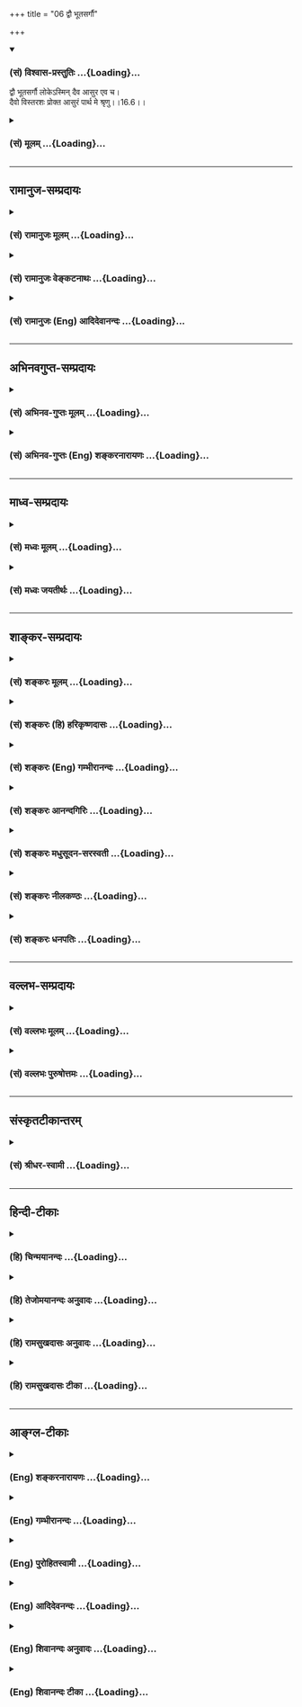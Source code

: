+++
title = "06 द्वौ भूतसर्गौ"

+++
<div class="js_include" newlevelforh1="3" title="(सं) विश्वास-प्रस्तुतिः" unfilled url="/purANam/mahAbhAratam/06-bhIShma-parva/02-bhagavad-gItA-parva/saMskRtam/vishvAsa-prastutiH/16_daivAsura-sampad-vib/06_dvau_bhUtasargau.md">
<details open><summary><h3>(सं) विश्वास-प्रस्तुतिः ...{Loading}...</h3></summary>

द्वौ भूतसर्गौ लोकेऽस्मिन् दैव आसुर एव च।  
दैवो विस्तरशः प्रोक्त आसुरं पार्थ मे श्रृणु।।16.6।।
</details>
</div>
<div class="js_include collapsed" newlevelforh1="3" title="(सं) मूलम्" unfilled url="/purANam/mahAbhAratam/06-bhIShma-parva/02-bhagavad-gItA-parva/saMskRtam/mUlam/16_daivAsura-sampad-vib/06_dvau_bhUtasargau.md">
<details><summary><h3>(सं) मूलम् ...{Loading}...</h3></summary>

द्वौ भूतसर्गौ लोकेऽस्मिन् दैव आसुर एव च।  
दैवो विस्तरशः प्रोक्त आसुरं पार्थ मे श्रृणु।।16.6।।
</details>
</div>


_________________
## रामानुज-सम्प्रदायः
<div class="js_include collapsed" newlevelforh1="3" title="(सं) रामानुजः मूलम्" unfilled url="/purANam/mahAbhAratam/06-bhIShma-parva/02-bhagavad-gItA-parva/saMskRtam/rAmAnujaH/mUlam/16_daivAsura-sampad-vib/06_dvau_bhUtasargau.md">
<details><summary><h3>(सं) रामानुजः मूलम् ...{Loading}...</h3></summary>

।।16.6।।**अस्मिन्** कर्म**लोके** कर्मकराणां भूतानां **सर्गौ** द्वौ
द्विविधौ; **दैवः** च **आसुरः** च इति। सर्गः उत्पत्तिः;
प्राचीनपुण्यपापरूपकर्मवशाद् भगवदाज्ञानुवृत्तितद्विपरीतकरणाय उत्पत्तिकाले
एव विभागेन भूतानि उत्पद्यन्ते इत्यर्थः। तत्र **दैवः** सर्गो **विस्तरशः**
प्रोक्तः। देवानां मदाज्ञानुवर्तिशीलानाम् उत्पत्तिः यदाचारकरणार्था स
आचारः कर्मयोगज्ञानयोगभक्तियोगरूपो विस्तरशः प्रोक्तः। असुराणां सर्गः च
यदाचारकरणार्थः तम् आचारं मे श्रृणु; मम सकाशाच्छृणु।

</details>
</div>
<div class="js_include collapsed" newlevelforh1="3" title="(सं) रामानुजः वेङ्कटनाथः" unfilled url="/purANam/mahAbhAratam/06-bhIShma-parva/02-bhagavad-gItA-parva/saMskRtam/rAmAnujaH/venkaTanAthaH/16_daivAsura-sampad-vib/06_dvau_bhUtasargau.md">
<details><summary><h3>(सं) रामानुजः वेङ्कटनाथः ...{Loading}...</h3></summary>

  
  
।।16.6।। स्वरूपादिभिः समेषु सर्वेषु आत्मसु दैवासुरविभागस्य किं निदानम्
इति शङ्कां सविशेषानुवादेन परिहरन्नत्यन्तपरिहर्तव्यत्वज्ञापनाय
प्रसक्तस्यासुरवृत्तान्तस्य विस्तरमुपलक्षयतिद्वौ भूतसर्गौ
इतिश्लोकेन। अस्मिन् लोके इति न लोकान्तरव्यवच्छेदार्थम्; सर्वत्र
देवासुरविभागसिद्धेः न च निरर्थकाधिकरणमात्रनिर्देशो युक्तः अतो
लोकोपलम्भसिद्धाकारेण विहितनिषिद्धकरणसूचनमिह
विवक्षितमित्यभिप्रायेणाऽऽहकर्मकराणामिति। कर्मलोकविवक्षया वाअस्मिन् इति
विशेषणम्। सर्गः स्वभावनिर्मोक्षनिश्चयाध्यायसृष्टिषु \[अमरः3।3।22\] इति
बह्वर्थस्याभिप्रेतं वक्तुमिहार्थवशाद्धातोः प्रयोज्यव्यापारपरत्वं तावदाह
-- सर्ग उत्पत्तिरिति। उत्पत्तिस्वरूपे कथं दैवत्वासुरत्वविभागः इति
शङ्कायांलोकेऽस्मिन् इत्यनेन दैवासुरविभागे सर्गशब्देन चाभिप्रेतं
सङ्कलय्याऽऽहप्राचीनेति। दैवासुरसम्पदर्थत्वादुत्पत्तौ
दैवासुरत्वोक्तिरित्यर्थः।  
  
सर्गशब्दस्य स्वभावपरत्वं सृज्यमानपरत्वं चाप्रसिद्धत्वादनादृत्य
प्रसिद्धसृष्टिपरत्वेन व्याख्यातम्। दैवः सर्गो विस्तरशः प्रोक्तः इत्युक्ते
देवानां वंशानुचरितकीर्तनवत्प्रतीयते नच तथा कृतम्। यद्यपिप्रजहाति यदा
कामान् \[2।55\]दैवमेवापरे यज्ञं \[4।25\]चतुर्विधा भजन्ते मां
\[7।16\]महात्मानस्तु मां पार्थ \[9।13\]
इत्यादिभिर्ज्ञानयोगकर्मयोगभक्तियोगनिष्ठाः पुरुषा निर्दिष्टाः तथापि
तत्कर्तव्यप्रपञ्चन एव तत्रापि तात्पर्यम् अतोऽत्र दैवसर्गस्य
विस्तरेणोक्तिस्तत्कार्यद्वारेत्यभिप्रायेणयदाचारकरणार्थेत्यादिकमुक्तम्। अभयं
सत्त्वसंशुद्धिः \[16।1\] इत्यादिकं प्राग्विस्तरेणोक्तस्य
सङ्ग्रहणमित्यभिप्रायेण कर्मयोगादिग्रहणम्। आसुरं सर्गं इत्यत्रापि
वक्ष्यमाणानुसारादेवमेव विवक्षेत्याहअसुराणामिति। आसुरं सर्गं मे श्रृणु
इत्युक्ते सर्गान्वयेन कर्तरि षष्ठीप्रतीतिः स्यात् ततोऽपिश्रृणु
इत्यस्यापेक्षितमाप्ततमत्वसूचनमेवोचितमित्यभिप्रायेणाऽऽहमम सकाशादिति।
अविदितमुपादेयं यथा नोपादातुं शक्यं; तथा हेयमप्यविदितं न हातुं शक्यम्
अतोऽत्र सावधानो भवेत्यभिप्रायेणश्रृणु इत्युक्तम्।  
  

</details>
</div>
<div class="js_include collapsed" newlevelforh1="3" title="(सं) रामानुजः (Eng) आदिदेवानन्दः" unfilled url="/purANam/mahAbhAratam/06-bhIShma-parva/02-bhagavad-gItA-parva/saMskRtam/rAmAnujaH/english/AdidevAnandaH/16_daivAsura-sampad-vib/06_dvau_bhUtasargau.md">
<details><summary><h3>(सं) रामानुजः (Eng) आदिदेवानन्दः ...{Loading}...</h3></summary>

16.6 In this world of works, there are 'two tpyes' of created beings who
perform actions, viz., the divine and demoniac. Creation is production.
By the force of old Karma of the nature of good and evil deeds, beings
are born, divided into two kinds at their very birth for working out the
;ndments of the Lord or act contrary to them. Such is the meaning. Of
these, the divine destiny has been told at length. For the purpose of
working out their destiny in accordance with the mode of conduct, the
creation of the godly, viz., of those devoted to My ;ndments, occurs;
that mode of condut, composed of Karma-jnana-and-Bhakti-Yogas has been
described at length. To follow what conducts leads to the creation of
demons - listen about that conduct.

</details>
</div>


_________________
## अभिनवगुप्त-सम्प्रदायः
<div class="js_include collapsed" newlevelforh1="3" title="(सं) अभिनव-गुप्तः मूलम्" unfilled url="/purANam/mahAbhAratam/06-bhIShma-parva/02-bhagavad-gItA-parva/saMskRtam/abhinava-guptaH/mUlam/16_daivAsura-sampad-vib/06_dvau_bhUtasargau.md">
<details><summary><h3>(सं) अभिनव-गुप्तः मूलम् ...{Loading}...</h3></summary>

।।16.6।। द्वाविति। एषा दैवी संपदुक्ता अभयम् इत्यादिना।

</details>
</div>
<div class="js_include collapsed" newlevelforh1="3" title="(सं) अभिनव-गुप्तः (Eng) शङ्करनारायणः" unfilled url="/purANam/mahAbhAratam/06-bhIShma-parva/02-bhagavad-gItA-parva/saMskRtam/abhinava-guptaH/english/shankaranArAyaNaH/16_daivAsura-sampad-vib/06_dvau_bhUtasargau.md">
<details><summary><h3>(सं) अभिनव-गुप्तः (Eng) शङ्करनारायणः ...{Loading}...</h3></summary>

16.6 Dvau etc. This divine wealth has been described \[by the passage\]
'Fearlessness' etc. Now the demoniac \[wealth\], He describes :

</details>
</div>


_________________
## माध्व-सम्प्रदायः
<div class="js_include collapsed" newlevelforh1="3" title="(सं) मध्वः मूलम्" unfilled url="/purANam/mahAbhAratam/06-bhIShma-parva/02-bhagavad-gItA-parva/saMskRtam/madhvaH/mUlam/16_daivAsura-sampad-vib/06_dvau_bhUtasargau.md">
<details><summary><h3>(सं) मध्वः मूलम् ...{Loading}...</h3></summary>

।।16.6।। Sri Madhvacharya did not comment on this sloka.,

</details>
</div>
<div class="js_include collapsed" newlevelforh1="3" title="(सं) मध्वः जयतीर्थः" unfilled url="/purANam/mahAbhAratam/06-bhIShma-parva/02-bhagavad-gItA-parva/saMskRtam/madhvaH/jayatIrthaH/16_daivAsura-sampad-vib/06_dvau_bhUtasargau.md">
<details><summary><h3>(सं) मध्वः जयतीर्थः ...{Loading}...</h3></summary>

।।16.6।। Sri Jayatirtha did not comment on this sloka.  
  

</details>
</div>


_________________
## शाङ्कर-सम्प्रदायः
<div class="js_include collapsed" newlevelforh1="3" title="(सं) शङ्करः मूलम्" unfilled url="/purANam/mahAbhAratam/06-bhIShma-parva/02-bhagavad-gItA-parva/saMskRtam/shankaraH/mUlam/16_daivAsura-sampad-vib/06_dvau_bhUtasargau.md">
<details><summary><h3>(सं) शङ्करः मूलम् ...{Loading}...</h3></summary>

।।16.6।। -- **द्वौ** द्विसंख्याकौ **भूतसर्गौ** भूतानां मनुष्याणां सर्गौ
सृष्टी भूतसर्गौ सृज्येतेति सर्गौ भूतान्येव सृज्यमानानि
दैवासुरसंपद्द्वययुक्तानि इति द्वौ भूतसर्गौ इति उच्येते; द्वया ह वै
प्राजापत्या देवाश्चासुराश्च (बृह0 उ₀ 1।3।1) इति श्रुतेः। **लोके
अस्मिन्;** संसारे इत्यर्थः; सर्वेषां द्वैविध्योपपत्तेः। कौ तौ भूतसर्गौ
इति; उच्येते -- प्रकृतावेव **दैव आसुर एव च।** उक्तयोरेव पुनः अनुवादे
प्रयोजनम् आह -- **दैवः** भूतसर्गः अभयं सत्त्वसंशुद्धिः (गीता 16।1)
इत्यादिना **विस्तरशः** विस्तरप्रकारैः **प्रोक्तः** कथितः; न तु आसुरः
विस्तरशः अतः तत्परिवर्जनार्थम् **आसुरं पार्थ; मे** मम वचनात् उच्यमानं
विस्तरशः **श्रृणु** अवधारय।। आ अध्यायपरिसमाप्तेः आसुरी संपत्
प्राणिविशेषणत्वेन प्रदर्श्यते; प्रत्यक्षीकरणेन च शक्यते तस्याः परिवर्जनं
कर्तुमिति --,

</details>
</div>
<div class="js_include collapsed" newlevelforh1="3" title="(सं) शङ्करः (हि) हरिकृष्णदासः" unfilled url="/purANam/mahAbhAratam/06-bhIShma-parva/02-bhagavad-gItA-parva/saMskRtam/shankaraH/hindI/harikRShNadAsaH/16_daivAsura-sampad-vib/06_dvau_bhUtasargau.md">
<details><summary><h3>(सं) शङ्करः (हि) हरिकृष्णदासः ...{Loading}...</h3></summary>

।।16.6।। इस संसारमें मनुष्योंकी दो सृष्टियाँ हैं। जिसकी रचना की जाय वह
सृष्टि है; अतः दैवी,सम्पत्ति और आसुरी सम्पत्तिसे युक्त रचे हुए प्राणी
ही; यहाँ भूतसृष्टिके नामसे कहे जाते हैं। प्रजापतिकी दो संतानें हैं देव
और असुर इस श्रुतिसे भी यही बात सिद्ध होती है। क्योंकि इस संसारमें सभी
प्राणियोंके दो प्रकार हो सकते हैं। प्राणियोंकी वे दो प्रकारकी सृष्टियाँ
कौनसी हैं इसपर कहते हैं कि इस प्रकरणमें कही हुई दैवी और आसुरी। कही हुई
दोनों सृष्टियोंका पुनः अनुवाद करनेका कारण बतलाते हैं -- दैवी सृष्टिका
वर्णन तो अभयं सत्त्वसंशुद्धिः इत्यादि श्लोकोंद्वारा; विस्तारपूर्वक किया
गया। परंतु आसुरी सृष्टिका वर्णन विस्तारसे नहीं हुआ। अतः हे पार्थ उसका
त्याग करनेके लिये; उस आसुरी सृष्टिको; तू मुझसेमेरे वचनोंसे;
विस्तारपूर्वक सुन; यानी सुनकर निश्चय कर।  
  
,

</details>
</div>
<div class="js_include collapsed" newlevelforh1="3" title="(सं) शङ्करः (Eng) गम्भीरानन्दः" unfilled url="/purANam/mahAbhAratam/06-bhIShma-parva/02-bhagavad-gItA-parva/saMskRtam/shankaraH/english/gambhIrAnandaH/16_daivAsura-sampad-vib/06_dvau_bhUtasargau.md">
<details><summary><h3>(सं) शङ्करः (Eng) गम्भीरानन्दः ...{Loading}...</h3></summary>

16.6 Dvau, two, in number; are the (kinds of) bhuta-sargau, creation of
beings, of men. Sarga is derived from srj in the sense of that which is
created. The persons themselves, who are created with the natures of
gods and demons, are being spoken of as 'two creations of beings', which
accords with the Upanisadic text, 'There were two classes of Prajapati's
sons, the gods and the demons' (Br. 1.3.1). For, asmin, in this; loke,
world, all (persons) can rationally be divided into two classes. Which
are those two creations of beings; The answer is, the two are the daiva,
divine; eva ca, and; the asura, the demoniacal which are being
discussed. The Lord speaks of the need of restating the two that have
been already referred to: Daivah, the divine creation of beings;
proktah, has been spoken of; vistarasah, elaborately-in, 'Fearlessness,
purity of mind,' etc. (1-3). But the demoniacal has not been spoken of
in extenso. Hence, O son of Prtha, srnu, hear of, understand; the
asuram, demoniacal; me, from Me, from My speech which is being uttered
in detail, so that this may be avoided. Upto the end of the chapter the
demoniacal nature is being presented as the alities of creatures; for,
when this is directly perceived, it becomes possible to eschew it:

</details>
</div>
<div class="js_include collapsed" newlevelforh1="3" title="(सं) शङ्करः आनन्दगिरिः" unfilled url="/purANam/mahAbhAratam/06-bhIShma-parva/02-bhagavad-gItA-parva/saMskRtam/shankaraH/AnandagiriH/16_daivAsura-sampad-vib/06_dvau_bhUtasargau.md">
<details><summary><h3>(सं) शङ्करः आनन्दगिरिः ...{Loading}...</h3></summary>

।।16.6।। निर्दयानां रक्षसां संपत्तृतीयास्ति सा
कस्मान्नोक्तेत्याशङ्क्यासुर्यामन्तर्भावादित्याह -- **द्वाविति।** भूतानां
द्वैविध्ये मानत्वेनोद्गीथब्राह्मणमुदाहरति -- **द्वया हेति।**
संपद्द्वययुतेभ्योऽतिरिक्तानामपि प्राणिभेदानां संभवात्कुतो भूतानां
द्वित्वनियतिरित्याशङ्क्याह -- **सर्वेषामिति।**

</details>
</div>
<div class="js_include collapsed" newlevelforh1="3" title="(सं) शङ्करः मधुसूदन-सरस्वती" unfilled url="/purANam/mahAbhAratam/06-bhIShma-parva/02-bhagavad-gItA-parva/saMskRtam/shankaraH/madhusUdana-sarasvatI/16_daivAsura-sampad-vib/06_dvau_bhUtasargau.md">
<details><summary><h3>(सं) शङ्करः मधुसूदन-सरस्वती ...{Loading}...</h3></summary>

।।16.6।। ननु भवतु राक्षसी प्रकृतिरासुर्यामन्तर्भूता
शास्त्रनिषिद्धक्रियोन्मुखत्वेन
सामान्यात्कामोपभोगप्राधान्यप्राणिहिंसाप्राधान्याभ्यां क्वचिद्भेदेन
व्यपदेशोपपत्तेः मानुषी तु प्रकृतिस्तृतीया पृथगस्ति। त्रया ह प्राजापत्याः
प्रजापतौ पितरि ब्रह्मचर्यमूषुर्देवा मनुष्या असुराः इति श्रुतेः अतः सापि
हेयकोटावुपादेयकोटौ वा वक्तव्येत्यत आह -- द्वाविति। अस्मिँल्लोके
सर्वस्मिन्नपि संसारमार्गे द्वौ द्विप्रकारावेव भूतसर्गौ मनुष्यसर्गौ भवतः।
कौ तौ दैव आसुरश्च नतु राक्षसो मानुषो वाऽधिकः सर्गोऽस्तीत्यर्थः। यो यदा
मनुष्यः शास्त्रसंस्कारप्राबल्येन स्वभावसिद्धौ रागद्वेषावभिभूय धर्मपरायणो
भवति स तदा देवः; यदा तु स्वभावसिद्धरागद्वेषप्राबल्येन
शास्त्रसंस्कारमभिभूयाधर्मपरायणो भवति स तदाऽसुर इति द्वैविध्योपपत्तेः।
नहि धर्माधर्माभ्यां तृतीया कोटिरस्ति। तथाच श्रूयतेद्वया ह प्राजापत्या
देवाश्चासुराश्च ततः कानीयसा एव देवा ज्यायसा असुरा इति दमदानदयाविधिः इति।
अपरे तु वाक्येत्रया ह प्राजापत्या इत्यादौ दमदानदयारहिता मनुष्या असुरा एव
सन्तः केनचित्साधर्म्येण देवा मनुष्या असुरा इत्युपचर्यन्त इति
नाधिक्यावकाशः। एकेनैव दइत्यक्षरेण प्रजापतिना दमरहितान्मनुष्यान्प्रति
दमोपदेशः कृतः; दानरहितान्प्रति दानोपदेशः; दयारहितान्प्रति दयोपदेशो नतु
विजातीया एव देवासुरमनुष्या इह विवक्षिताः। मनुष्याधिकारत्वाच्छास्त्रस्य।
तथाचान्त उपसंहरतितदेतदेवैषा दैवी वागनुवदति स्तनयित्नुर्ददद इति दाम्यत दत
दयध्वमिति तदेतत्त्रयं शिक्षेद्दमं दानं दयामिति। तस्माद्राक्षसी मानुषी च
प्रकृतिरासुर्यामेवान्तर्भवतीति युक्तमुक्तं दौ भूतसर्गाविति। तत्र दैवो
भूतसर्गो मया त्वां प्रति विस्तरशो विस्तरप्रकारैः प्रोक्तः
स्थितप्रज्ञलक्षणे द्वितीये; भक्तिलक्षणे द्वादशे; ज्ञानलक्षणे,त्रयोदशे;
गुणातीतलक्षणे चतुर्दशे; इह चाभयमित्यादिना। इदानीमासुरं भूतसर्गं मे
मद्वचनैर्विस्तरशः प्रतिपाद्यमानं त्वं शृणु सौहार्दमवधारय। सम्यक्तया
ज्ञातस्य हि परिवर्जनं शक्यते कर्तुमिति हे पार्थेति
संबन्धसूचनेनानुपेक्षणीयतां दर्शयति।

</details>
</div>
<div class="js_include collapsed" newlevelforh1="3" title="(सं) शङ्करः नीलकण्ठः" unfilled url="/purANam/mahAbhAratam/06-bhIShma-parva/02-bhagavad-gItA-parva/saMskRtam/shankaraH/nIlakaNThaH/16_daivAsura-sampad-vib/06_dvau_bhUtasargau.md">
<details><summary><h3>(सं) शङ्करः नीलकण्ठः ...{Loading}...</h3></summary>

।।16.6।। द्वौ द्विसंख्यौ भूतसर्गौ भूतानां स्वभावौ मे मद्वचनाच्छृणु।

</details>
</div>
<div class="js_include collapsed" newlevelforh1="3" title="(सं) शङ्करः धनपतिः" unfilled url="/purANam/mahAbhAratam/06-bhIShma-parva/02-bhagavad-gItA-parva/saMskRtam/shankaraH/dhanapatiH/16_daivAsura-sampad-vib/06_dvau_bhUtasargau.md">
<details><summary><h3>(सं) शङ्करः धनपतिः ...{Loading}...</h3></summary>

।।16.6।। निर्दयानां रक्षसां संपदमासुर्यामन्तर्भाव्य देवासुरलक्षणं
सर्गद्वयमनुवदति -- द्वाविति। द्वौ द्विसंख्याकौ भूतानां मनुष्याणां सर्गौ
लोकेऽस्मिन्संसारे इत्यर्थः। कौ तावित्यत आह। प्रकृतामेव दैव आसुर एव च।
तथाच सृच्यत इत सर्गौ भूतान्येव सृज्यमानानि दैव्या संपदा युक्तानि दैवो
भूतसर्ग इत्युच्यते। तान्येवासुर्या संपदा युक्तानि आसुरो भूतसर्ग इति।
तथाच श्रुतिःद्वया ह प्राजापत्या देवाश्चासुराश्चेति। उक्तयोरेव पुनरनुवादे
प्रयोजनमाह। दैवो भूतसर्गोऽभयं सत्त्वसंशुद्धिरित्यादिना विस्तरशो
विस्तरप्रकारैः प्रोक्तः कथितः नत्वासुरोऽतस्तत्परिवर्जनार्थमासुरं
भूतसर्गं मे मम वचनादुच्यमानं विस्तरशः श्रृणु अवधारय श्रुत्वा च शोकमोहौ
परित्यजेति ज्ञापनाय संबोधयति पार्थेति।

</details>
</div>


_________________
## वल्लभ-सम्प्रदायः
<div class="js_include collapsed" newlevelforh1="3" title="(सं) वल्लभः मूलम्" unfilled url="/purANam/mahAbhAratam/06-bhIShma-parva/02-bhagavad-gItA-parva/saMskRtam/vallabhaH/mUlam/16_daivAsura-sampad-vib/06_dvau_bhUtasargau.md">
<details><summary><h3>(सं) वल्लभः मूलम् ...{Loading}...</h3></summary>

।।16.6।। द्वौ भूतसर्गाविति। अस्मिन् लोके देवमायांशानां भूतानां द्वौ सर्गौ
दैव आसुरश्चेति। एव च इत्यनेनाधुना तु दैवेऽप्यासुरभावोदयकाल आयात इति
द्योतयति। अत्रेदं तत्त्वमुक्तम् -- द्वौ भूतसर्गावित्युक्तेः प्रवाहोऽपि
व्यवस्थितः। वेदस्य विद्यमानत्वान्मर्यादापि व्यवस्थिता। भक्तिमार्गस्य
कथनात्पुष्टिंरस्तीति निश्चयः इति निर्हेतुकभगवदनुग्रहैकलभ्यतया
व्रजस्थादिष्वन्तःकथनाद्भक्तिमार्गस्येति विवरणकृतां
श्रीरघुनाथचरणानामाशयः। तत्र दैवो मर्यादयाऽत्रान्यत्र च विस्तरशः प्रोक्त
एवेत्यतस्त्वमादौ मत्त आसुरं शृणु अवधारय।

</details>
</div>
<div class="js_include collapsed" newlevelforh1="3" title="(सं) वल्लभः पुरुषोत्तमः" unfilled url="/purANam/mahAbhAratam/06-bhIShma-parva/02-bhagavad-gItA-parva/saMskRtam/vallabhaH/puruShottamaH/16_daivAsura-sampad-vib/06_dvau_bhUtasargau.md">
<details><summary><h3>(सं) वल्लभः पुरुषोत्तमः ...{Loading}...</h3></summary>

  
  
।।16.6।। ननु दैव्यां सम्पदि जातस्य मम कथं क्रोधोत्पत्तिर्मनसि जायते
इत्याशङ्क्य नैकदोषेणैवाऽऽसुरत्वं; तदुत्पत्तिरस्तु सङ्गदोषजेति
तत्त्यागार्थं विस्तरेण सर्वलक्षणपूर्वकमासुरीं सम्पदं प्रपञ्चयितुं
प्रतिजानीते -- द्वाविति। अस्मिँल्लोके भूतसर्गौ जीवसर्गौ द्वौ; एको दैवो
द्वितीय आसुर एव चकारेण राक्षसादिरपि गृहीतः। तत्र दैवो विस्तरशो
विस्तारपूर्वकः पूर्वं प्रोक्तः प्रकर्षेण फलादिसहितो मे मया उक्तः कथितः।
हे पार्थ कृपापात्र,आसुरः पूर्वं सङ्क्षेपेणोक्तोऽतो मे मत्तो
विस्तरेणोच्यमानमासुरं सर्गं श्रृणु।  
  

</details>
</div>


_________________
## संस्कृतटीकान्तरम्
<div class="js_include collapsed" newlevelforh1="3" title="(सं) श्रीधर-स्वामी" unfilled url="/purANam/mahAbhAratam/06-bhIShma-parva/02-bhagavad-gItA-parva/saMskRtam/shrIdhara-svAmI/16_daivAsura-sampad-vib/06_dvau_bhUtasargau.md">
<details><summary><h3>(सं) श्रीधर-स्वामी ...{Loading}...</h3></summary>

।।16.6।। आसुरीसंपत्सर्वात्मना वर्जयितव्येत्येतदर्थमासुरीं संपदं
प्रपञ्चयितुमाह **--** **द्वाविति।** द्वौ द्विप्रकारौ भूतानां सर्गौ मे
मद्वचनाच्छृणु। आसुरराक्षसप्रकृत्योरेकीकरणेन द्वावित्युक्तम्।
अतोराक्षसीमासुरीं चैव प्रकृतिं मोहिनीं श्रिताः इत्यादिना
नवमाध्यायोक्तप्रकृतित्रैविध्येनाविरोधः। स्पष्टमन्यत्।

</details>
</div>


_________________
## हिन्दी-टीकाः
<div class="js_include collapsed" newlevelforh1="3" title="(हि) चिन्मयानन्दः" unfilled url="/purANam/mahAbhAratam/06-bhIShma-parva/02-bhagavad-gItA-parva/hindI/chinmayAnandaH/16_daivAsura-sampad-vib/06_dvau_bhUtasargau.md">
<details><summary><h3>(हि) चिन्मयानन्दः ...{Loading}...</h3></summary>

।।16.6।। यद्यपि भगवान् श्रीकृष्ण यहाँ केवल दो प्रकार के दैवी और आसुरी
लोगों का ही उल्लेख करते हैं; परन्तु वस्तुत सृष्टि में एक और प्रकार के
लोग भी हैं जो सुधार के सर्वथा अयोग्य होते हैं। ये हैं राक्षसी प्रवृत्ति
के लोग जिनके विषय में भगवान् सर्वथा मौन हैं। उनका यह मौन; संभवत उनकी
वक्तृता से भी अधिक बोधक है धर्म और आत्मविकास की साधनाओं का उपदेश प्रथम
दो प्रकार के लोगों के लिए है; राक्षसों के लिए नही; क्योंकि उनका अभी
पर्याप्त विकास नहीं हुआ है वे अभी भी प्राणियों को गढ़ने वाली प्रकृति के
हाथों में हैं और उन्हें अभी जीवन के सन्तप्त करने वाले अनुभवों की अग्नि
में परिपक्व होने की आवश्यकता है। पर्याप्त विकास को प्राप्त होने पर ये
राक्षसी लोग असुरों की श्रेणी में आ जाते हैं; जहाँ से आगे का पथप्रदर्शन
उन्हें धर्म के द्वारा किया जाता है। इस प्रकार; दैवी स्वभाव के उत्पन्न हो
जाने पर उनके लिए आत्मविचार के द्वारा आत्मसाक्षात्कार का मार्ग प्रशस्त हो
जाता है। इस अध्याय के चौथे श्लोक में आसुरी सम्पदा का संक्षिप्त रेखाचित्र
ही चित्रित किया गया था जिसका सम्पूर्ण विस्तृत विवरण प्रस्तुत खण्ड में
दिया गया है। विश्व के प्राय समस्त धर्मग्रन्थों में नैतिकता और सदाचार के
सद्गुणों का तो स्तुतिगान गाया गया है परन्तु आसुरी पुरुष के अवगुणों का
विस्तृत वर्णन उसमें क्वचित् ही मिलता है। हिन्दू धर्म के कुछ आलोचक जब
हमारे धर्मशास्त्रों में ऐसे वर्णन को पाते हैं; तो टीका के योग्य विषय
मिलने के कारण वे प्रसन्न हो जाते हैं। असुरों का वर्णन करना धर्मशास्त्रों
एवं ऋषि मुनियों के लिए दूषणास्पद है; ऐसा उनका मत है। इस प्रकार की आलोचना
विशेषत उन्नीसवीं शताब्दि के आलोचकों के द्वारा अधिक की जाती थी। परन्तु
अब; बीसवीं शताब्दि में मनोविज्ञान के क्षेत्र में हुए अनुसन्धानों के
परिणामों के कारण उन्हें मौन धारण करना पड़ा है। मनोविज्ञान्ा के अनुसार;
अपने अवगुणों का तीव्रता से भान होना और अपनी हीन प्रवृत्तियों के प्रति
घृणा उत्पन्न होना ही उनके निराकरण का सरल उपाय है। मनोविज्ञान के क्षेत्र
में इस आधार पर सफल प्रयोग भी किये गये हैं। अशुभ; शुभ का केवल विरोधी ही
नहीं है। ऐसा नहीं है कि शुभ प्रकृति के एक प्रकार के गुण हैं; तो अशुभ
प्रकृति के उससे भिन्न लक्षण हैं। मनुष्य की प्रवृत्तियाँ विशिष्ट प्रकार
की होती हैं; और शुभ और अशुभ दोनों ही उसके हृदय की अभिव्यक्तियाँ हैं। शुभ
का त्रुटिपूर्ण अर्थ ही अशुभ है। इसलिए; आसुरी गुणों की इस सूची में हमें
कोई पूर्वकथित दैवी गुणों के विरोधी लक्षणों की नीरस गणना नहीं मिलेगी।
असुरों के स्वभाव का अध्ययन करने पर ज्ञात होगा कि मूलत उनके गुण
सत्पुरुषों के समान ही होते हैं; परन्तु उनका दुरुपयोग त्रुटिपूर्ण
मूल्यांकन के कारण अति उत्साह में आकर विपरीत दिशा में किया जाता है।
अज्ञान से विषाक्त सद्गुण ही अवगुण बन जाता है; और अवगुण का उपचार करने पर
वह विषमुक्त होकर सद्गुणरूपी स्वास्थ्य को पुन प्राप्त कर लेता है। इस
प्रकार; आसुरी स्वभाव का वर्णन करने वाले इस खण्ड के प्रथम श्लोक में ही;
मानो; उनके लिए क्षमा याचना करते हुए तथा उनके प्रति हमारे हृदय में छिपी
करुणा को उजागर करते हुए भगवान् श्रीकृष्ण कहते हैं

</details>
</div>
<div class="js_include collapsed" newlevelforh1="3" title="(हि) तेजोमयानन्दः अनुवादः" unfilled url="/purANam/mahAbhAratam/06-bhIShma-parva/02-bhagavad-gItA-parva/hindI/tejomayAnandaH/anuvAdaH/16_daivAsura-sampad-vib/06_dvau_bhUtasargau.md">
<details><summary><h3>(हि) तेजोमयानन्दः अनुवादः ...{Loading}...</h3></summary>

।।16.6।। हे पार्थ ! इस लोक में दो प्रकार की भूतिसृष्टि है, दैवी और
आसुरी। उनमें देवों का स्वभाव (दैवी सम्पदा) विस्तारपूर्वक कहा गया है; अब
असुरों के स्वभाव को विस्तरश: मुझसे सुनो।।

</details>
</div>
<div class="js_include collapsed" newlevelforh1="3" title="(हि) रामसुखदासः अनुवादः" unfilled url="/purANam/mahAbhAratam/06-bhIShma-parva/02-bhagavad-gItA-parva/hindI/rAmasukhadAsaH/anuvAdaH/16_daivAsura-sampad-vib/06_dvau_bhUtasargau.md">
<details><summary><h3>(हि) रामसुखदासः अनुवादः ...{Loading}...</h3></summary>

।।16.6।। इस लोकमें दो तरहके प्राणियोंकी सृष्टि है -- दैवी और आसुरी।
दैवीका तो मैंने विस्तारसे वर्णन कर दिया, अब हे पार्थ ! तुम मेरेसे
आसुरीका विस्तार सुनो।

</details>
</div>
<div class="js_include collapsed" newlevelforh1="3" title="(हि) रामसुखदासः टीका" unfilled url="/purANam/mahAbhAratam/06-bhIShma-parva/02-bhagavad-gItA-parva/hindI/rAmasukhadAsaH/TIkA/16_daivAsura-sampad-vib/06_dvau_bhUtasargau.md">
<details><summary><h3>(हि) रामसुखदासः टीका ...{Loading}...</h3></summary>

।।16.6।।***व्याख्या --***  **द्वौ भूतसर्गौ लोकेऽस्मिन्दैव आसुर एव च
--** आसुरीसम्पत्तिका विस्तारपूर्वक वर्णन करनेके लिये उसका उपक्रम करते
हुए भगवान् कहते हैं कि इस लोकमें प्राणिसमुदाय दो तरहका है -- दैव और
आसुर। तात्पर्य यह है कि प्राणिमात्रमें परमात्मा और प्रकृति -- दोनोंका
अंश है। (गीता 10। 39 18। 40)। परमात्माका अंश चेतन है और प्रकृतिका अंश जड
है। वह चेतन अंश जब परिवर्तनशील जडअंशके सम्मुख हो जाता है; तब उसमें
आसुरीसम्पत्ति आ जाती है और जब वह जड प्रकृतिसे विमुख होकर केवल परमात्माके
सम्मुख हो जाता है; तब उसमें दैवीसम्पत्ति जाग्रत् हो जाती है।  
  
देव नाम परमात्माका है। परमात्माकी प्राप्तिके लिये जितने भी सद्गुणसदाचार
आदि साधन हैं; वे सब दैवीसम्पदा हैं। जैसे भगवान् नित्य हैं; ऐसे ही उनकी
साधनसम्पत्ति भी नित्य है। भगवान्ने परमात्मप्राप्तिके साधनको अव्यय
अर्थात् अविनाशी कहा है -- **इमं विवस्वते योगं प्रोक्तवानहमव्ययम्** (गीता
4। 1)।**द्वौ भूतसर्गौ** में भूत शब्दसे मनुष्य; देवता; असुर; राक्षस; भूत;
प्रेत; पिशाच; पशु; पक्षी; कीट; पतंग; वृक्ष; लता आदि सम्पूर्ण स्थावरजंगम
प्राणी लिये जा सकते हैं। परन्तु आसुर स्वभावका त्याग करनेकी विवेकशक्ति
मुख्यरूपसे मनुष्यशरीरमें ही है। इसलिये मनुष्यको आसुर स्वभावका सर्वथा
त्याग करना चाहिये। उसका त्याग होते ही दैवीसम्पत्ति स्वतः प्रकट हो जाती
है। मनुष्यमें दैवी और आसुरी -- दोनों सम्पत्तियाँ रहती हैं -- **सुमति
कुमति सब कें उर रहहीं।  
  
** नाथ पुरान निगम अस कहहीं।। (मानस 5। 40। 3)क्रूरसेक्रूर कसाईमें भी दया
रहती है; चोरसेचोरमें भी साहूकारी रहती है। इसी तरह दैवीसम्पत्तिसे रहित
कोई हो ही नहीं सकता क्योंकि जीवमात्र परमात्माका अंश है। उसमें
दैवीसम्पत्ति स्वतःस्वाभाविक है और आसुरी सम्पत्ति अपनी बनायी हुई है।
सच्चे हृदयसे परमात्माकी तरफ चलनेवाले साधकोंको आसुरीसम्पत्ति निरन्तर
खटकती है; बुरी लगती है और उसको दूर करनेका वे प्रयत्न भी करते हैं। परन्तु
जो लोग भजनस्मरणके साथ आसुरीसम्पत्तिका भी पोषण करते रहते हैं अर्थात् कुछ
भजनस्मरण; नित्यकर्म आदि भी कर लेते हैं और सांसारिक भोग तथा संग्रहमें भी
सुख लेते हैं और उसे आवश्यक समझते हैं; वे वास्तवमें साधक नहीं कहे जा
सकते। कारण कि कुछ दैव स्वभाव और कुछ आसुर स्वभाव तो नीचसेनीच प्राणीमें भी
स्वाभाविक रहता है। एक विशेष ध्यान देनेकी बात है कि अहंताके अनुरूप
प्रवृत्ति होती है और प्रवृत्तिके अनुसार अहंताकी दृढ़ता होती है। जिसकी
अहंतामें मैं सत्यवादी हूँ ऐसा भाव होगा; वह सत्य बोलेगा और सत्य बोलनेसे
उसकी सत्यनिष्ठा दृढ़ हो जायगी। फिर वह कभी असत्य नहीं बोल सकेगा। परन्तु
जिसकी अहंतामें मैं संसारी हूँ और संसारके भोग भोगना और संग्रह करना मेरा
काम है ऐसे भाव होंगे; उसको झूठकपट करते देरी नहीं लगेगी। छूठकपट करनेसे
उसकी अहंतामें ये भाव दृढ़ हो जाते हैं कि बिना झूठकपट किये किसीका काम
नहीं चल ही नहीं सकता; जिसमें भी आजकलके जमानेमें तो ऐसा करना ही पड़ता है;
इससे कोई बच नहीं सकता आदि। इस प्रकार अहंतामें दुर्भाव आनेसे ही
दुराचारोंसे छूटना कठिन हो जाता है और इसी कारण लोग दुर्गुणदुराचारको
छोड़ना कठिन या असम्भव मानते हैं।  
  
परमात्माका अंश होनेसे सद्भावसे रहित कोई नहीं हो सकता और शरीरके साथ
अंहताममता रखते हुए दुर्भावसे सर्वथा रहित कोई नहीं हो सकता। दुर्भावोंके
आनेपर भी सद्भावका बीज कभी नष्ट नहीं होता क्योंकि सद्भाव सत् है और सत्का
कभी अभाव नहीं होता -- **नाभावो विद्यते सतः** (2। 16)। इसके विपरीत
दुर्भाव कुसङ्गसे उत्पन्न होनेवाले हैं और उत्पन्न होनेवाली वस्तु नित्य
नहीं होती -- **नासतो विद्यते भावः** (2। 16)। मनुष्योंकी सद्भाव या
दुर्भावकी मुख्यताको लेकर ही प्रवृत्ति होती है। जब सद्भावकी मुख्यता होती
है; तब वह सदाचार करता है और जब दुर्भावकी मुख्यता होती है; तब वह दुराचार
करता है। तात्पर्य है कि जिसका उद्देश्य परमात्मप्राप्तिका हो जाता है;
उसमें सद्भावकी मुख्यता हो जाती है और दुर्भाव मिटने लगते हैं और जिसका
उद्देश्य सांसारिक भोग और संग्रहका हो जाता है; उसमें दुर्भावकी मुख्यता हो
जाती है और सद्भाव छिपने लगते हैं।  
  
**लोकेऽस्मिन्** का तात्पर्य है कि नयेनये अधिकार पृथ्वीमण्डलमें ही मिलते
हैं। पृथ्वीमण्डलमें भी भारतक्षेत्रमें विलक्षण अधिकार प्राप्त होते हैं।
भारतभूमिपर जन्म लेनेवाले मनुष्योंकी देवताओंने भी प्रशंसा की है
**(टिप्पणी प₀ 812)**। कल्याणका मौका मनुष्यलोकमें ही है। इस लोकमें आकर
मनुष्यको विशेष सावधानीसे दैवीसम्पत्ति जाग्रत् करनी चाहिये। भगवान्ने
विशेष कृपा करके ही यह मनुष्यशरीर दिया है --,**कबहुँक करि करुना नर देही।
देत ईस बिनु हेतु सनेही**।।  
  
(मानस 7। 44। 3) ,जिन प्राणियोंको भगवान् मनुष्य बनाते हैं; उनपर भगवान्
विश्वास करते हैं कि ये अपना कल्याण (उद्धार) करेंगे। इसी आशासे वे
मनुष्यशरीर देते हैं। भगवान्ने विशेष कृपा करके मनुष्यको अपनी प्राप्तिकी
सामग्री और योग्यता दे रखी है और विवेक भी दे रखा है। इसलिये
**लोकेऽस्मिन्** पदसे विशेषरूपसे मनुष्यकी ओर ही लक्ष्य है। परन्तु भगवान्
तो प्राणिमात्रमें समानरूपसे रहते हैं -- **समोऽहं सर्वभूतेषु** (गीता 9।
29)। जहाँ भगवान् रहते हैं; वहाँ उनकी सम्पत्ति भी रहती है; इसलिये
**भूतसर्गौ** पद दिया है। इससे यह सिद्ध हुआ कि प्राणिमात्र भगवान्की तरफ
चल सकता है। भगवान्की तरफसे किसीको मना नहीं है। मनुष्योंमें जो सर्वथा
दुराचारोंमें लगे हुए हैं; वे चाण्डाल और पशुपक्षी; कीटपतंगादि
पापयोनिवालोंकी अपेक्षा भी अधिक दोषी हैं। कारण कि पापयोनिवालोंका तो
पहलेके पापोंके कारण परवशतासे पापयोनिमें जन्म होता है और वहाँ उनका पुराने
पापोंका फलभोग होता है परन्तु दुराचारी मनुष्य यहाँ जानबूझकर बुरे
आचरणोंमें प्रवृत्त होते हैं अर्थात् नये पाप करते हैं। पापयोनिवाले तो
पुराने पापोंका फल भोगकर उन्नतिकी ओर जाते हैं; और दुराचारी नयेनये पाप
करके पतनकी ओर जाते हैं। ऐसे दुराचारियोंके लिये भी भगवान्ने कहा है कि यदि
अत्यन्त दुराचारी भी मेरे अनन्य शरण होकर मेरा भजन करता है; तो वह भी सदा
रहनेवाली शान्तिको प्राप्त कर लेता है (9। 30 -- 31)। ऐसे ही पापीसेपापी भी
ज्ञानरूपी नौकासे सब पापोंको तरकर अपना उद्धार कर लेता है (4। 36)।
तात्पर्य यह कि जब दुराचारीसेदुराचारी और पापीसेपापी व्यक्ति भी भक्ति और
ज्ञान प्राप्त करके अपना उद्धार कर सकता है; तो फिर अन्य पापयोनियोंके लिये
भगवान्की तरफसे मना कैसे हो सकती है इसलिये यहाँ भूत (प्राणिमात्र) शब्द
दिया है।  
  
मानवेतर प्राणियोंमें भी दैवी प्रकृतिके पाये जानेकी बहुत बातें सुनने;
पढ़ने तथा देखनेमें आती हैं। ऐसे कई उदाहरण आते हैं; जिसमें पशुपक्षियोंकी
योनिमें भी दैवी गुण होनेकी बात आती है **(टिप्पणी प₀ 813)**। कई कुत्ते
ऐसे भी देखे गये हैं; जो अमावस्या; एकादशी आदिका व्रत रखते हैं और उस दिन
अन्न नहीं खाते। सत्सङ्गमें भी मनुष्येतर प्राणियोंके आकर बैठनेकी बातें
सुनी हैं। सत्सङ्गमें साँपको भी आते देखा है। गोरखपुरमें जब बारहमहीनोंका
कीर्तन हुआ था; तब एक काला कुत्ता कीर्तनमण्डलके बीचमें चलता और जहाँ
सत्सङ्ग होता; वहाँ बैठ जाता। ऋषिकेश(स्वर्गाश्रम) में वटवृक्षके नीचे एक
साँप आया करता था। वहाँ एक सन्त थे। एक दिन उन्होंने साँपसे कहा ठहर तो वह
ठहर गया। सन्तने उसे गीता सुनायी; तो वह चुपचाप बैठ गया। गीता पूरी होते ही
साँप वहाँसे चला गया और फिर कभी वहाँ नहीं आया। (इस तरहके पशुपक्षियोंमें
ऐसी प्रकृति पूर्वसंस्कारवश स्वाभाविक होती है। )इस प्रकार पशुपक्षियोंमें
भी दैवीसम्पत्तिके गुण देखनेमें आते हैं। हाँ; यह अवश्य है कि वहाँ
दैवीसम्पत्तिके गुणोंके विकासका क्षेत्र और योग्यता नहीं है। उनके विकासका
क्षेत्र और योग्यता केवल मनुष्यशरीरमें ही है। पशु; पक्षी; जड़ी; बूटी;
वृक्ष; लता आदि जितने भी जङ्गमस्थावर प्राणी हैं; उन सभीमें दैवी और
आसुरीसम्पत्तिवाले प्राणी होते हैं। मनुष्यको उन सबकी रक्षा करनी ही चाहिये
क्योंकि सबकी रक्षाके लिये; सबका प्रबन्ध करनेके लिये ही यह मनुष्य बनाया
गया है। उनमें भी जो सात्त्विक पशु; पक्षी; जड़ी; बूटी आदि हैं; उनकी तो
विशेषतासे रक्षा करनी चाहिये क्योंकि उनकी रक्षासे हमारेमें दैवीसम्पत्ति
बढ़ती है। जैसे; गोमाता हमारी पूजनीया है तो हमें उसकी रक्षा और पालन करना
चाहिये क्योंकि गाय सम्पूर्ण सृष्टिका कारण है -- **गावो विश्वस्य मातरः।**
गायके घीसे ही यज्ञ होता है भैंस आदिके घीसे नहीं। यज्ञसे वर्षा होती है।
वर्षासे अन्न और अन्नसे प्राणी पैदा होते हैं। उन प्राणियोंमें खेतीके लिये
बैलोंकी जरूरत होती है। वे बैल गायोंके होते हैं। बैलोंसे खेती होती है
अर्थात् बैलोंसे हल आदि जोतकर तथा कुएँ आदिके जलसे सींचकर खेतीकी जाती है।
खेतीसे अन्न; वस्त्र आदि निर्वाहकी चीजें पैदा होती हैं; जिनसे मनुष्य; पशु
आदि सभीका जीवननिर्वाह होता है। निर्वाहमें भी गायके घीदूध हमारे
खानेपीनेके काम आते हैं। उन घीदूधसे हमारे शरीरमें बल और अन्तःकरणमें
सात्त्विक भाव बढ़ते हैं। इसी तरहसे जितनी जड़ीबूटियाँ हैं; उनमेंसे
सात्त्विक जड़ीबूटीसे कायाकल्प होता है; रोग दूर होता है और शरीर पुष्ट
होता है। इसलिये हम लोगोंको सात्त्विक पशु; पक्षी; जड़ीबूटी आदिकी विशेष
रक्षा करनी चाहिये; जिससे हमारे इहलोक और परलोक दोनों सुधर जायँ।  
  
**दैवो विस्तरशः प्रोक्तः --** भगवान् कहते हैं कि दैवीसम्पत्तिका मैंने
विस्तारसे वर्णन कर दिया। इसी अध्यायके पहले श्लोकमें नौ; दूसरे श्लोकमें
ग्यारह और तीसरे श्लोकमें छः -- इस तरह दैवीसम्पत्तिके कुल छब्बीस
लक्षणोंका वर्णन किया गया है। इससे पहले भी गुणातीतके लक्षणोंमें (14। 22
-- 25); ज्ञानके बीस साधनोंमें (13। 7 -- 11); भक्तोंके लक्षणोंमें (12। 13
-- 19); कर्मयोगीके लक्षणोंमे (6। 7 -- 9) और स्थितप्रज्ञके लक्षणोंमें (2।
55 -- 71) दैवीसम्पत्तिका विस्तारसे वर्णन हुआ है।**आसुरं पार्थ मे श्रृणु
--** भगवान् कहते हैं कि अब तू मुझसे आसुरीसम्पत्तिको विस्तारपूर्वक सुन
अर्थात् जो मनुष्य केवल प्राणपोषणपरायण होते हैं; उनका स्वभाव कैसा होता है
-- यह मेरेसे सुन।  
  
***सम्बन्ध --***  भगवान्से विमुख मनुष्यमें आसुरीसम्पत्ति किस क्रमसे
**(टिप्पणी प₀ 814)** आती है; उसका आगेके श्लोकमें वर्णन करते हैं।  
  

</details>
</div>


_________________
## आङ्ग्ल-टीकाः
<div class="js_include collapsed" newlevelforh1="3" title="(Eng) शङ्करनारायणः" unfilled url="/purANam/mahAbhAratam/06-bhIShma-parva/02-bhagavad-gItA-parva/english/shankaranArAyaNaH/16_daivAsura-sampad-vib/06_dvau_bhUtasargau.md">
<details><summary><h3>(Eng) शङ्करनारायणः ...{Loading}...</h3></summary>

16.6. There are two types of creations of beings in this world \[viz.\]
the divine and also the demoniac. The divine one has been properly
described in detail; hear \[now\] the demoniac one from Me, O son of
Prtha !

</details>
</div>
<div class="js_include collapsed" newlevelforh1="3" title="(Eng) गम्भीरानन्दः" unfilled url="/purANam/mahAbhAratam/06-bhIShma-parva/02-bhagavad-gItA-parva/english/gambhIrAnandaH/16_daivAsura-sampad-vib/06_dvau_bhUtasargau.md">
<details><summary><h3>(Eng) गम्भीरानन्दः ...{Loading}...</h3></summary>

16.6 In this world there are are two (kinds of) creation of beings: the
divine and the demoniacal. The divine has been spoken of elaborately.
Hear about the demoniacal from Me, O son of Prtha.

</details>
</div>
<div class="js_include collapsed" newlevelforh1="3" title="(Eng) पुरोहितस्वामी" unfilled url="/purANam/mahAbhAratam/06-bhIShma-parva/02-bhagavad-gItA-parva/english/purohitasvAmI/16_daivAsura-sampad-vib/06_dvau_bhUtasargau.md">
<details><summary><h3>(Eng) पुरोहितस्वामी ...{Loading}...</h3></summary>

16.6 All beings are of two classes: Godly and godless. The Godly I have
described; I will now describe the other.

</details>
</div>
<div class="js_include collapsed" newlevelforh1="3" title="(Eng) आदिदेवनन्दः" unfilled url="/purANam/mahAbhAratam/06-bhIShma-parva/02-bhagavad-gItA-parva/english/AdidevanandaH/16_daivAsura-sampad-vib/06_dvau_bhUtasargau.md">
<details><summary><h3>(Eng) आदिदेवनन्दः ...{Loading}...</h3></summary>

16.6 There are two types of beings in this world - the divine and the
demoniac. The divine has been described at length. Hear from Me, O
Arjuna, about the demoniac.

</details>
</div>
<div class="js_include collapsed" newlevelforh1="3" title="(Eng) शिवानन्दः अनुवादः" unfilled url="/purANam/mahAbhAratam/06-bhIShma-parva/02-bhagavad-gItA-parva/english/shivAnandaH/anuvAdaH/16_daivAsura-sampad-vib/06_dvau_bhUtasargau.md">
<details><summary><h3>(Eng) शिवानन्दः अनुवादः ...{Loading}...</h3></summary>

16.6 There are two types of beings in this world, the divine and the
demoniacal; the divine has been described at length; hear from Me, O
Arjuna, of the demoniacal.

</details>
</div>
<div class="js_include collapsed" newlevelforh1="3" title="(Eng) शिवानन्दः टीका" unfilled url="/purANam/mahAbhAratam/06-bhIShma-parva/02-bhagavad-gItA-parva/english/shivAnandaH/TIkA/16_daivAsura-sampad-vib/06_dvau_bhUtasargau.md">
<details><summary><h3>(Eng) शिवानन्दः टीका ...{Loading}...</h3></summary>

16.6 द्वौ two; भूतसर्गौ types of beings; लोके in world; अस्मिन् (in)
this; दैवः the divine; आसुरः demonical; एव even; च and; दैवः the divine;
विस्तरशः at length; प्रोक्तः has been described; आसुरम् demoniacal;
पार्थ O Partha; मे from Me; श्रृणु hear.Commentary The two divisions of
created beings; the one divine and the other satanic; carry on their
respective activities in accordance with their natural tendencies or
traits.In the Brihadaranyaka Upanishad also you will find Verily there
are two classes of the Creators creatures -- gods and demons
(I.3.1).Bhutasargau Creations of beings; types or classes of creatues.
Creation here means what is created. The men who are created with the
two kinds of nature; the divine and the demonical; are here mentioned as
the two creations. Every man in this world comes under the one or the
other of the two creations; the divine and the demoniacal.Lord Krishna
says to Arjuna; I will now describe to thee the characteristics of those
men who are endowed with the devilish alities. If you have an
understanding of the demoniacal alities; you will avoid them. The
demoniacal nature is described in detail to the very end of this
discourse.There is some reference in chapter IX; verses 9; 11 and 12; to
the demoniacal nature but as the description is incomplete it is
completed in this discourse.The divine nature has been declared in
detail by the blessed Lord in the previous chapters -- the state of a
Sthitaprajna in chapter II; the state of a Bhagavata in chapter XII and
the state of a Trigunatita in chapter XIV and in the first three verses
of this discourse.

</details>
</div>

